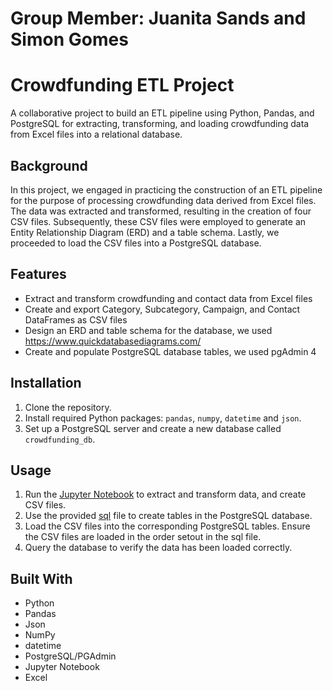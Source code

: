 # Group Member: Juanita Sands and Simon Gomes

# Crowdfunding ETL Project

A collaborative project to build an ETL pipeline using Python, Pandas, and PostgreSQL for extracting, transforming, and loading crowdfunding data from Excel files into a relational database.

## Background

In this project, we engaged in practicing the construction of an ETL pipeline for the purpose of processing crowdfunding data derived from Excel files. The data was extracted and transformed, resulting in the creation of four CSV files. Subsequently, these CSV files were employed to generate an Entity Relationship Diagram (ERD) and a table schema. Lastly, we proceeded to load the CSV files into a PostgreSQL database.

## Features

- Extract and transform crowdfunding and contact data from Excel files
- Create and export Category, Subcategory, Campaign, and Contact DataFrames as CSV files
- Design an ERD and table schema for the database, we used https://www.quickdatabasediagrams.com/
- Create and populate PostgreSQL database tables, we used pgAdmin 4

## Installation

1. Clone the repository.
2. Install required Python packages: `pandas`, `numpy`, `datetime` and `json`.
3. Set up a PostgreSQL server and create a new database called `crowdfunding_db`.

## Usage

1. Run the [Jupyter Notebook](ETL_Mini_Project_SGomes_JSands.ipynb) to extract and transform data, and create CSV files.
2. Use the provided [sql](crowdfunding_db_schema_SGomes_JSands.sql) file to create tables in the PostgreSQL database.
3. Load the CSV files into the corresponding PostgreSQL tables. Ensure the CSV files are loaded in the order setout in the sql file.
4. Query the database to verify the data has been loaded correctly.

## Built With

- Python
- Pandas
- Json
- NumPy
- datetime
- PostgreSQL/PGAdmin
- Jupyter Notebook
- Excel
